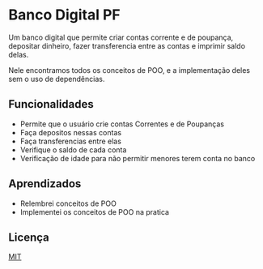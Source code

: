 # Banco Digital PF

Um banco digital que permite criar contas corrente e de poupança, depositar dinheiro,
fazer transferencia entre as contas e imprimir saldo delas. 

Nele encontramos todos os conceitos de POO, e a implementação deles sem o uso de
dependências.

## Funcionalidades

- Permite que o usuário crie contas Correntes e de Poupanças
- Faça depositos nessas contas
- Faça transferencias entre elas
- Verifique o saldo de cada conta
- Verificação de idade para não permitir menores terem conta no banco

## Aprendizados

- Relembrei conceitos de POO
- Implementei os conceitos de POO na pratica

## Licença

[MIT](https://choosealicense.com/licenses/mit/)
 
